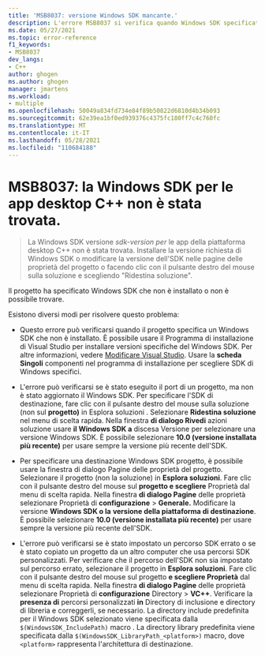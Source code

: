 ```yaml
---
title: 'MSB8037: versione Windows SDK mancante.'
description: L'errore MSB8037 si verifica quando Windows SDK specificato per il progetto non è possibile trovare.
ms.date: 05/27/2021
ms.topic: error-reference
f1_keywords:
- MSB8037
dev_langs:
- C++
author: ghogen
ms.author: ghogen
manager: jmartens
ms.workload:
- multiple
ms.openlocfilehash: 50049a834fd734e84f89b50822d6810d4b34b093
ms.sourcegitcommit: 62e39ea1bf0ed939376c4375fc180ff7c4c760fc
ms.translationtype: MT
ms.contentlocale: it-IT
ms.lasthandoff: 05/28/2021
ms.locfileid: "110684188"
---
```

# <a name="msb8037-the-windows-sdk-version-for-desktop-c-apps-wasnt-found"></a>MSB8037: la Windows SDK per le app desktop C++ non è stata trovata.

> La Windows SDK versione *sdk-version per* le app della piattaforma desktop C++  non è stata trovata. Installare la versione richiesta di Windows SDK o modificare la versione dell'SDK nelle pagine delle proprietà del progetto o facendo clic con il pulsante destro del mouse sulla soluzione e scegliendo "Ridestina soluzione".

Il progetto ha specificato Windows SDK che non è installato o non è possibile trovare.

Esistono diversi modi per risolvere questo problema:

- Questo errore può verificarsi quando il progetto specifica un Windows SDK che non è installato. È possibile usare il Programma di installazione di Visual Studio per installare versioni specifiche del Windows SDK. Per altre informazioni, vedere [Modificare Visual Studio](../../install/modify-visual-studio.md). Usare la **scheda Singoli** componenti nel programma di installazione per scegliere SDK di Windows specifici.

- L'errore può verificarsi se è stato eseguito il port di un progetto, ma non è stato aggiornato il Windows SDK. Per specificare l'SDK di destinazione, fare clic con il pulsante destro del mouse sulla soluzione (non sul **progetto)** in Esplora soluzioni . Selezionare **Ridestina soluzione** nel menu di scelta rapida. Nella finestra **di dialogo Rivedi** azioni soluzione usare **il Windows SDK a** discesa Versione per selezionare una versione Windows SDK. È possibile selezionare **10.0 (versione installata più recente)** per usare sempre la versione più recente dell'SDK.

- Per specificare una destinazione Windows SDK progetto, è possibile usare la finestra di dialogo Pagine delle proprietà del progetto. Selezionare il progetto (non la soluzione) in **Esplora soluzioni**. Fare clic con il pulsante destro del mouse sul **progetto e scegliere** Proprietà dal menu di scelta rapida. Nella finestra **di dialogo Pagine** delle proprietà selezionare Proprietà di **configurazione**  >  **Generale.** Modificare la versione **Windows SDK o la** **versione della piattaforma di destinazione**. È possibile selezionare **10.0 (versione installata più recente)** per usare sempre la versione più recente dell'SDK.

- L'errore può verificarsi se è stato impostato un percorso SDK errato o se è stato copiato un progetto da un altro computer che usa percorsi SDK personalizzati. Per verificare che il percorso dell'SDK non sia impostato sul percorso errato, selezionare il progetto in **Esplora soluzioni**. Fare clic con il pulsante destro del mouse sul progetto **e scegliere Proprietà** dal menu di scelta rapida. Nella finestra **di dialogo Pagine** delle proprietà selezionare Proprietà di **configurazione** Directory  >  **VC++**. Verificare la **presenza di** percorsi personalizzati **in** Directory di inclusione e directory di libreria e correggerli, se necessario. La directory include predefinita per il Windows SDK selezionato viene specificata dalla `$(WindowsSDK_IncludePath)` macro . La directory library predefinita viene specificata dalla `$(WindowsSDK_LibraryPath_<platform>)` macro, dove `<platform>` rappresenta l'architettura di destinazione.
